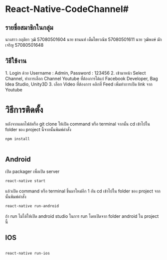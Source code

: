 # React-Native-CodeChannel#

<h2>รายชื่อสมาชิกในกลุ่ม</h2>
นางสาว กฤติยา วุฒิ 57080501604
นาย ชานนท์ เต็มไชยวณิช 57080501611
นาย วุฒิพงษ์ มักเจริญ 57080501648
<br/>

<h2>วิธีใช้งาน</h2>
1. Login ด้วย Username : Admin, Password : 123456
2. เข้ามาหน้า Select Channel, ทำการเลือก Channel Youtube ที่ต้องการได้แก่ Facebook Developer, Bag Idea Studio, Unity3D
3. เลือก Video ที่ต้องการ คลิกที่ Feed เพิ่มทำการเปิด link จาก Youtube
<br/>

<h1>วิธีการติดตั้ง</h1>
หลังจากแตกไฟล์หรือ git clone ให้เปิด command หรือ terminal จากนั้น cd เข้าไปใน folder ของ project นี้จากนั้นพิมพ์คำสั่ง <br/>
<code>
npm install
</code><br/>

<h2>Android</h2>
เปิด packager เพื่อเปิด server<br/>
<code>
react-native start
</code><br/>
แล้วเปิด command หรือ terminal ขึ้นมาใหม่อีก 1 อัน cd เข้าไปใน folder ของ project จากนั้นพิมพ์คำสั่ง<br/>
<code>
react-native run-android
</code><br/>
ถ้า run ไม่ได้ให้เปิด android studio ในการ run โดยเปิดจาก folder android ใน project นี้

<h2>IOS</h2>
<code>
react-native run-ios
</code>



